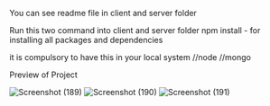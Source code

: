 You can see readme file in client and server folder

Run this two command into client and server folder
npm install - for installing all packages and dependencies

it is compulsory to have this in your local system
//node
//mongo

Preview of Project 

![Screenshot (189)](https://github.com/user-attachments/assets/b436b15b-31ab-4c6c-a988-4b400a74601d)
![Screenshot (190)](https://github.com/user-attachments/assets/f1828170-16cf-4fbf-9f19-05fabb3e7bfa)
![Screenshot (191)](https://github.com/user-attachments/assets/14bd6111-e324-489b-af2c-970b075dcc67)
